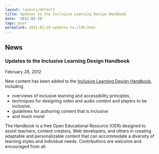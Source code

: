 ```yaml
---
layout: layouts/default
title: Updates to the Inclusive Learning Design Handbook
date: '2012-02-28'
tags: post
permalink: 2012-02-28-updates-to-ildh.html
---
```

<article class="floe-content floe-news-item">
                <h2> News </h2>
<h3>Updates to the Inclusive Learning Design Handbook</h3>
                <time class="floe-date" datetime="2012-02-28">February 28, 2012</time>
                <p>
                    New content has been added to the
                    <a href="http://handbook.floeproject.org">Inclusive Learning Design Handbook</a>, including
                </p>
                <ul>
                    <li> overviews of inclusive learning and accessibility principles,</li>
                    <li> techniques for designing video and audio content and players to be inclusive,</li>
                    <li> guidelines for authoring content that is inclusive</li>
                    <li> and much more!</li>
                </ul>
                <p>
                    The Handbook is a free Open Educational Resource (OER) designed to assist teachers, content creators, Web developers, and others in creating adaptable and personalizable content that can accommodate a diversity of learning styles and individual needs. Contributions are welcome and encouraged from all.
                </p>
</article>
